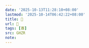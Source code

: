 ```yaml
---
date: '2025-10-13T11:28:10+08:00'
lastmod: '2025-10-14T06:42:22+08:00'
title: 󰛳
url: 󰛳
tags: [寡]
src: GHZR
note:
---
```

